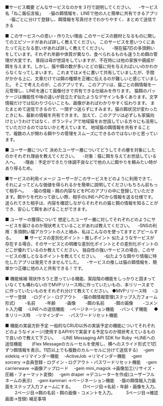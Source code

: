 ■サービス概要
どんなサービスなのかを３行で説明してください。
　-サービス名「ねこ飯伝言板」
　-猫の餌情報を、LINEで他の人と簡単に共有できるアプリ
　-猫ごとに分けて登録し、餌情報を写真付きでわかりやすく、まとめて送信できる

■ このサービスへの思い・作りたい理由
このサービスの題材となるものに関してのエピソードがあれば詳しく教えてください。
このサービスを思いつくにあたって元となる思いがあれば詳しく教えてください。
　-現在猫7匹の多頭飼いをしています。それぞれ年齢や体質が異なり、食べられるものも違うため餌の管理が大変です。
普段は母が世話をしていますが、不在時には他の家族や親戚が餌を与えます。しかし、猫や餌の数が多いとどの猫に何を与えればいいのかわからなくなってしまいます。
これまではメモに書いて共有していましたが、手間がかかる上に、文章だけでは餌の種類を正確に伝えるのが難しいと感じていました。
そこで考えたのが、このアプリです。
このアプリは、猫ごとの餌情報を一元管理し、LINEを通じて画像付きで共有できる仕組みを作ります。
猫餌のパッケージは機能性や味の違いが目立たず似たようなデザインも多くあります。文字情報だけでは伝わりづらいことも、画像があればわかりやすく伝わります。
またまとめて送信できるので、一頭ずつ送らずにすみます。猫の餌状況が変わったときにも、最新の情報を共有できます。
加えて、このアプリは必ずしも家猫向けというわけではなく、ボランティアで地域猫をお世話している方々にも活用していただけるのではないかと考えています。
地域猫の餌情報を共有することで、複数の人が関わる餌やりの管理をスムーズにできるのではないかと思っています。

■ ユーザー層について
決めたユーザー層についてどうしてその層を対象にしたのかそれぞれ理由を教えてください。
　-対象：猫に餌を与えてお世話している人へ。
　-理由：予定ができたり体調不良などで他の人に餌やりを頼みたい時があり得るため。

■サービスの利用イメージ
ユーザーがこのサービスをどのように利用できて、それによってどんな価値を得られるかを簡単に説明してくださいもちろん前もって相手へ。
　-猫の情報・餌の内容などをPCのアプリの中に登録していただきます。餌やりを代わって欲しい際、相手のLINEへPCから情報を送る仕様です。送られてきた相手は、内容を確認しながらそれぞれの猫と餌の情報を知ることができ、安心して餌をあげることができます。

■ ユーザーの獲得について
想定したユーザー層に対してそれぞれどのようにサービスを届けるのか現状考えていることがあれば教えてください。
　-SNSの利用：多頭飼い猫アカウントの人と絡み、私はこんなのを使ってますとアピールする。
　　
■ サービスの差別化ポイント・推しポイント
似たようなサービスが存在する場合、そのサービスとの明確な差別化ポイントとその差別化ポイントのどこが優れているのか教えてください。
独自性の強いサービスの場合、このサービスの推しとなるポイントを教えてください。
　-似たような餌やり情報に特化したアプリは発見できませんでした。
　-サービスの推しは猫の餌情報を、簡単かつ正確に他の人と共有できる！です。

■ 機能候補
現状作ろうと思っている機能、案段階の機能をしっかりと固まっていなくても構わないのでMVPリリース時に作っていたいもの、本リリースまでに作っていたいものをそれぞれ分けて教えてください。
●MVPリリース時
　-ユーザー登録
　-ログイン・ログアウト
　-猫の餌情報管理(ステップ入力フォーム形式)
　　-名前
　　-年齢
　　-画像
　　-餌の名前
　　-餌の画像
　　-コメント入力欄
　-LINEへの送信機能
　-ページネーション機能
　-パンくず機能
　
●本リリース時
　-リマインダー
　-パスワードリセット機能

■ 機能の実装方針予定
一般的なCRUD以外の実装予定の機能についてそれぞれどのようなイメージ(使用するAPIや)で実装する予定なのか現状考えているもので良いので教えて下さい。
　-LINE Messaging API SDK for Ruby →LINEへの送信機能
　　(Flex Messageのカルーセルを使用し、横へのスライド形式で1匹ずつ餌情報を表示。11匹以上でも複数のカルーセルに分けて送信する)
　-gem sidekiq →リマインダー機能
　-ActiveJob →リマインダー機能
　-gem sorcery →会員登録・ログイン・ログアウト・パスワードリセット機能
　-gem carrierwave →画像アップロード
　-gem mini_magick →画像加工(リサイズ・圧縮・フォーマット変換)
　-gem draper →デコレーターを作成(ユーザーフルネームの表示)
　-gem kaminari →ページネーション機能
　-猫の餌情報入力画面をステップ入力フォームにする。
　　(1ページ目→名前・年齢・画像を入力。
　　 2ページ目→餌の名前・餌の画像・コメントを入力。
　　 3ページ目→確認画面→登録)
補足事項